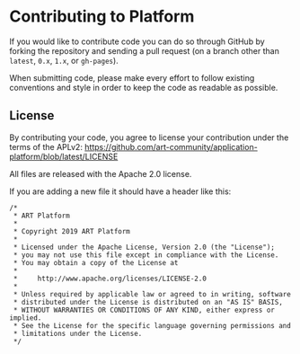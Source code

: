 # Contributing to Platform

If you would like to contribute code you can do so through GitHub by forking the repository and sending a pull request (on a branch other than `latest`, `0.x`, `1.x`, or `gh-pages`).

When submitting code, please make every effort to follow existing conventions and style in order to keep the code as readable as possible.

## License

By contributing your code, you agree to license your contribution under the terms of the APLv2:
https://github.com/art-community/application-platform/blob/latest/LICENSE

All files are released with the Apache 2.0 license.

If you are adding a new file it should have a header like this:

```
/*
 * ART Platform
 *
 * Copyright 2019 ART Platform
 *
 * Licensed under the Apache License, Version 2.0 (the "License");
 * you may not use this file except in compliance with the License.
 * You may obtain a copy of the License at
 *
 *     http://www.apache.org/licenses/LICENSE-2.0
 *
 * Unless required by applicable law or agreed to in writing, software
 * distributed under the License is distributed on an "AS IS" BASIS,
 * WITHOUT WARRANTIES OR CONDITIONS OF ANY KIND, either express or implied.
 * See the License for the specific language governing permissions and
 * limitations under the License.
 */
 ```
